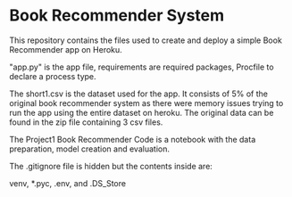 # Book Recommender System
This repository contains the files used to create and deploy a simple Book Recommender app on Heroku.

"app.py" is the app file, requirements are required packages, Procfile to declare a process type.

The short1.csv is the dataset used for the app. It consists of 5% of the original book recommender system as there were memory issues trying to run the app using the entire dataset on heroku. The original data can be found in the zip file containing 3 csv files.

The Project1 Book Recommender Code is a notebook with the data preparation, model creation and evaluation.


The .gitignore file is hidden but the contents inside are:

venv, *.pyc, .env, and .DS_Store
